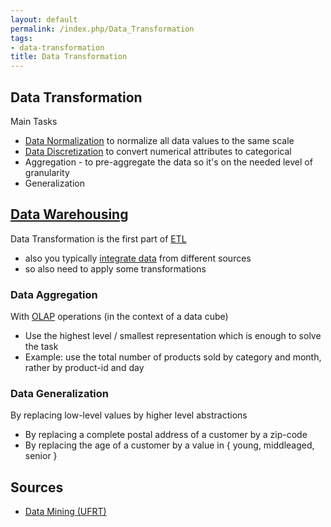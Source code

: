 ```yaml
---
layout: default
permalink: /index.php/Data_Transformation
tags:
- data-transformation
title: Data Transformation
---
```

## Data Transformation
Main Tasks 
- [Data Normalization](Data_Normalization) to normalize all data values to the same scale
- [Data Discretization](Data_Discretization) to convert numerical attributes to categorical
- Aggregation - to pre-aggregate the data so it's on the needed level of granularity
- Generalization 


## [Data Warehousing](Data_Warehousing)
Data Transformation is the first part of [ETL](ETL)
- also you typically [integrate data](Data_Integration) from different sources
- so also need to apply some transformations

### Data Aggregation
With [OLAP](OLAP) operations (in the context of a data cube) 
- Use the highest level / smallest representation which is enough to solve the task
- Example: use the total number of products sold by category and month, rather by product-id and day


### Data Generalization
By replacing low-level values by higher level abstractions 
- By replacing a complete postal address of a customer by a zip-code 
- By replacing the age of a customer by a value in { young, middleaged, senior } 


## Sources
- [Data Mining (UFRT)](Data_Mining_(UFRT))

